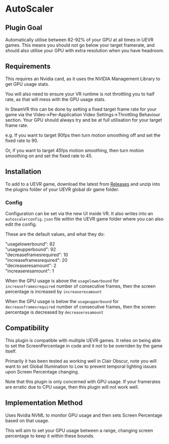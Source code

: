 # AutoScaler

## Plugin Goal

Automatically utilise between 82-92% of your GPU at all times in UEVR games.
This means you should not go below your target framerate, and should also utilise your GPU with extra resolution when you have headroom.

## Requirements

This requires an Nvidia card, as it uses the NVIDIA Management Library to get GPU usage stats.

You will also need to ensure your VR runtime is not throttling you to half rate, as that will mess with the GPU usage stats.

In SteamVR this can be done by setting a fixed target frame rate for your game via the Video->Per-Application Video Settings->Throttling Behaviour section. Your GPU should always try and be at full utilisation for your target frame rate.

e.g. If you want to target 90fps then turn motion smoothing off and set the fixed rate to 90.

Or, if you want to target 45fps motion smoothing, then turn motion smoothing on and set the fixed rate to 45.

## Installation

To add to a UEVR game, download the latest from [Releases](https://github.com/hookmanuk/AutoScaler/releases) and unzip into the plugins folder of your UEVR global dir game folder.

### Config

Configuration can be set via the new UI inside VR. It also writes into an `autoscalerconfig.json` file within the UEVR game folder where you can also edit the config.

These are the default values, and what they do:

"usagelowerbound": 82  
"usageupperbound": 92  
"decreaseframesrequired": 10  
"increaseframesrequired": 20  
"decreaseresamount": 2  
"increaseresamount": 1  

When the GPU usage is above the `usagelowerbound` for `increaseframesrequired` number of consecutive frames, then the screen percentage is increased by `increaseresamount`

When the GPU usage is below the `usageupperbound` for `decreaseframesrequired` number of consecutive frames, then the screen percentage is decreased by `decreaseresamount`

## Compatibility

This plugin is compatible with multiple UEVR games.
It relies on being able to set the ScreenPercentage in code and it not to be overriden by the game itself.

Primarily it has been tested as working well in Clair Obscur, note you will want to set Global Illumination to Low to prevent temporal lighting issues upon Screen Percentage changing.

Note that this plugin is only concerned with GPU usage. If your framerates are erratic due to CPU usage, then this plugin will not work well.

## Implementation Method

Uses Nvidia NVML to monitor GPU usage and then sets Screen Percentage based on that usage.

This will aim to set your GPU usage between a range, changing screen percentage to keep it within these bounds.

